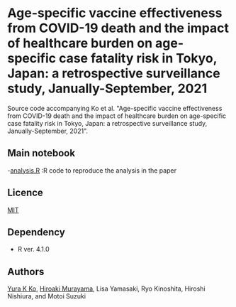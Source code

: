 # Age-specific vaccine effectiveness from COVID-19 death and the impact of healthcare burden on age-specific case fatality risk in Tokyo, Japan: a retrospective surveillance study, Janually-September, 2021
Source code accompanying Ko et al. "Age-specific vaccine effectiveness from COVID-19 death and the impact of healthcare burden on age-specific case fatality risk in Tokyo, Japan: a retrospective surveillance study, Janually-September, 2021".

## Main notebook
-[analysis.R](https://github.com/KoKYura/covid19_cfr_ve_tokyo/blob/main/src/analysis.R) :R code to reproduce the analysis in the paper

## Licence
[MIT](https://github.com/KoKYura/covid19_cfr_ve_tokyo/blob/main/LICENSE)

## Dependency
* R ver. 4.1.0

## Authors
[Yura K Ko](https://github.com/KoKYura), [Hiroaki Murayama](https://github.com/hiroaki-murayama), Lisa Yamasaki, Ryo Kinoshita, Hiroshi Nishiura, and Motoi Suzuki

